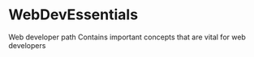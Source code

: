 # WebDevEssentials
Web developer path
Contains important concepts that are vital for web developers
